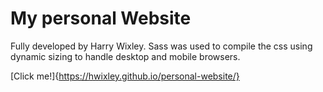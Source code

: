 # My personal Website

Fully developed by Harry Wixley. Sass was used to compile the css using dynamic sizing to handle desktop and mobile browsers.

[Click me!]{https://hwixley.github.io/personal-website/}
